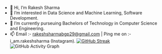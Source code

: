 - 👋 Hi, I’m Rakesh Sharma
- 👀 I’m interested in Data Science and Machine Learning, Software Development.
- 🌱 I’m currently purseuing Bachelors of Technology in Computer Science and Engineering.
- 📫 Email :- rakeshsharmabgp29@gmail.com | Ping me on :- i_am.rakeshsharma (Instagram).
[![GitHub Streak](https://github-readme-streak-stats.herokuapp.com?user=CoderRakeshSharma&theme=buefy-dark)](https://git.io/streak-stats)
![GitHub Activity Graph](https://activity-graph.herokuapp.com/graph?username=CoderRakeshSharma&theme=react-dark)
